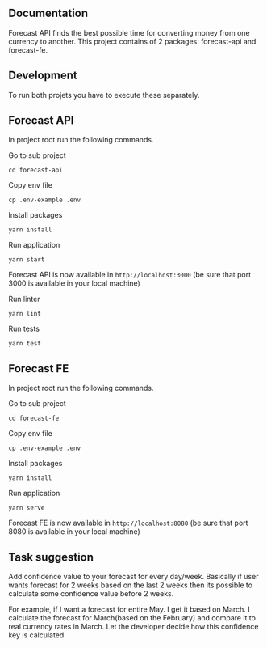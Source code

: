 ## Documentation

Forecast API finds the best possible time for converting money from one currency to another. 
This project contains of 2 packages: forecast-api and forecast-fe. 

## Development

To run both projets you have to execute these separately. 

## Forecast API

In project root run the following commands.

Go to sub project

`cd forecast-api`

Copy env file

`cp .env-example .env`

Install packages

`yarn install`

Run application

`yarn start`

Forecast API is now available in `http://localhost:3000` (be sure that port 3000 is available in your local machine)

Run linter

`yarn lint`

Run tests

`yarn test`

## Forecast FE

In project root run the following commands.

Go to sub project

`cd forecast-fe`

Copy env file

`cp .env-example .env`

Install packages

`yarn install`

Run application

`yarn serve`

Forecast FE is now available in `http://localhost:8080` (be sure that port 8080 is available in your local machine)

## Task suggestion

Add confidence value to your forecast for every day/week. Basically if user wants forecast for 2 weeks based on the last 2 weeks then its possible to 
calculate some confidence value before 2 weeks. 

For example, if I want a forecast for entire May. I get it based on March. 
I calculate the forecast for March(based on the February) and compare it to real currency rates in March. 
Let the developer decide how this confidence key is calculated.
